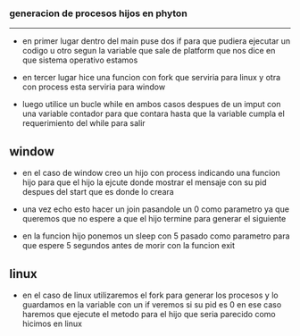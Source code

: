 ### generacion de procesos hijos en phyton
---

* en primer lugar dentro del main puse dos if para que pudiera ejecutar un codigo u otro segun la variable que sale de platform que nos dice en que sistema
operativo estamos

* en tercer lugar hice una funcion con fork que serviria para linux y otra con process esta serviria para window

* luego utilice un bucle while  en ambos casos despues de un imput con una variable contador para que contara hasta que la variable cumpla el requerimiento 
del while para salir

## window

* en el caso de window creo un hijo con process indicando una funcion hijo para que el hijo la ejcute donde mostrar el mensaje con su pid despues del start que 
es donde lo creara

* una vez echo esto hacer un join pasandole un 0 como parametro ya que queremos que no espere a que el hijo termine para generar el siguiente

* en la funcion hijo ponemos un sleep con 5 pasado como parametro para que espere 5 segundos antes de morir con la funcion exit

## linux

* en el caso de linux utilizaremos el fork para generar los procesos y lo guardamos en la variable con un if veremos si su pid es 0 en ese caso haremos que ejecute
el metodo para el hijo que seria parecido como hicimos en linux
